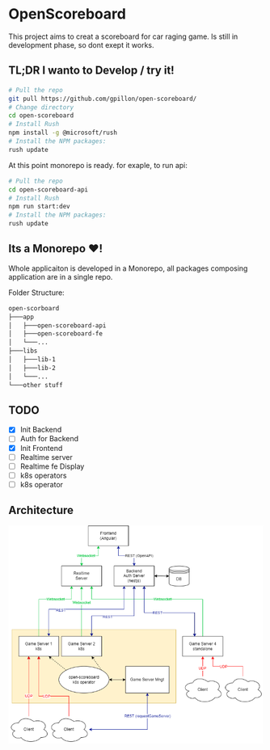 # OpenScoreboard

This project aims to creat a scoreboard for car raging game. Is still in development phase, so dont exept it works.

## TL;DR I wanto to Develop / try it!

```bash
# Pull the repo
git pull https://github.com/gpillon/open-scoreboard/
# Change directory
cd open-scoreboard
# Install Rush
npm install -g @microsoft/rush
# Install the NPM packages:
rush update
```

At this point monorepo is ready. for exaple, to run api:

```bash
# Pull the repo
cd open-scoreboard-api
# Install Rush
npm run start:dev
# Install the NPM packages:
rush update
```

## Its a Monorepo ❤!

Whole applicaiton is developed in a Monorepo, all packages composing application are in a single repo.

Folder Structure:

```bash
open-scorboard
├───app
│   ├───open-scoreboard-api
│   ├───open-scoreboard-fe
│   └───...
├───libs
│   ├───lib-1
│   ├───lib-2
│   └───...
└───other stuff
```

## TODO

- [x] Init Backend
- [ ] Auth for Backend
- [x] Init Frontend
- [ ] Realtime server
- [ ] Realtime fe Display
- [ ] k8s operators
- [ ] k8s operator

## Architecture

![](./docs/img/OpenScoreboardArch.drawio.png)
